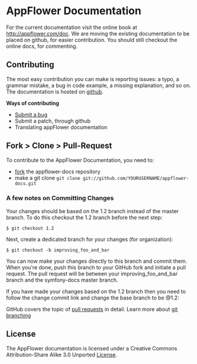 # AppFlower Documentation

For the current documentation visit the online book at http://appflower.com/doc. We are moving the existing documentation to be placed on github, for easier contribution. You should still checkout the online docs, for commenting. 

## Contributing
The most easy contribution you can make is reporting issues: a typo, a grammar mistake, a bug in code example, a missing explanation, and so on. The documentation is hosted on [github](https://github.com/appflower/appflower-docs).

**Ways of contributing**

 * [Submit a bug](https://github.com/appflower/appflower-docs/issues/new)
 * Submit a patch, through github
 * Translating appFlower documentation

## Fork > Clone > Pull-Request
To contribute to the AppFlower Documentation, you need to:

 * [fork](http://help.github.com/fork-a-repo/) the appflower-docs repository
 * make a git clone `git clone git://github.com/YOURUSERNAME/appflower-docs.git`

### A few notes on Committing Changes
Your changes should be based on the 1.2 branch instead of the master branch. To do this checkout the 1.2 branch before the next step:

    $ git checkout 1.2

Next, create a dedicated branch for your changes (for organization):

    $ git checkout -b improving_foo_and_bar

You can now make your changes directly to this branch and commit them. When you're done, push this branch to your GitHub fork and initiate a pull request. The pull request will be between your improving_foo_and_bar branch and the symfony-docs master branch.
 
If you have made your changes based on the 1.2 branch then you need to follow the change commit link and change the base branch to be @1.2:

GitHub covers the topic of [pull requests](http://help.github.com/pull-requests/) in detail. Learn more about [git branching](http://learn.github.com/p/branching.html)

  
## License
The AppFlower documentation is licensed under a Creative Commons Attribution-Share Alike 3.0 Unported [License](http://symfony.com/doc/current/contributing/documentation/license.html).


